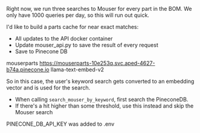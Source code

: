 Right now, we run three searches to Mouser for every part in the BOM. We only have 1000 queries per day, so this will run out quick.

I'd like to build a parts cache for near exact matches:

- All updates to the API docker container
- Update mouser_api.py to save the result of every request
- Save to Pinecone DB

mouserparts
https://mouserparts-10e253q.svc.aped-4627-b74a.pinecone.io
llama-text-embed-v2

So in this case, the user's keyword search gets converted to an embedding vector and is used for the search.

- When calling `search_mouser_by_keyword`, first search the PineconeDB.
- If there's a hit higher than some threshold, use this instead and skip the Mouser search

PINECONE_DB_API_KEY was added to .env
